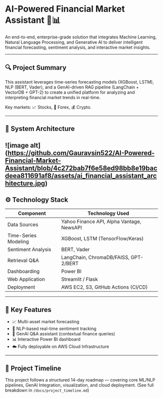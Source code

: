# AI-Powered Financial Market Assistant 🧠📊

An end-to-end, enterprise-grade solution that integrates Machine Learning, Natural Language Processing, and Generative AI to deliver intelligent financial forecasting, sentiment analysis, and interactive market insights.

---

## 🔍 Project Summary

This assistant leverages time-series forecasting models (XGBoost, LSTM), NLP (BERT, Vader), and a GenAI-driven RAG pipeline (LangChain + VectorDB + GPT-2) to create a unified platform for analyzing and interpreting financial market trends in real-time.

Key markets: 📈 Stocks, 💱 Forex, 💰 Crypto.

---

## 🧱 System Architecture

![image alt] (https://github.com/Gauravsin522/AI-Powered-Financial-Market-Assistant/blob/4c272bab7f6e58ed98bb8e19bacdeea811691af8/assets/ai_financial_assistant_architecture.jpg)
---

## ⚙️ Technology Stack

| Component               | Technology Used                          |
|------------------------|-------------------------------------------|
| Data Sources           | Yahoo Finance API, Alpha Vantage, NewsAPI |
| Time-Series Modeling   | XGBoost, LSTM (TensorFlow/Keras)          |
| Sentiment Analysis     | BERT, Vader                               |
| Retrieval Q&A          | LangChain, ChromaDB/FAISS, GPT-2/BERT     |
| Dashboarding           | Power BI                                  |
| Web Application        | Streamlit / Flask                         |
| Deployment             | AWS EC2, S3, GitHub Actions (CI/CD)       |

---

## 🎯 Key Features

- 📈 Multi-asset market forecasting
- 📰 NLP-based real-time sentiment tracking
- 🤖 GenAI Q&A assistant (contextual finance queries)
- 📊 Interactive Power BI dashboard
- ☁️ Fully deployable on AWS Cloud Infrastructure

---

## 📅 Project Timeline

This project follows a structured 14-day roadmap — covering core ML/NLP pipelines, GenAI Integration, visualization, and cloud deployment. (See full breakdown in `/docs/project_timeline.md`)
